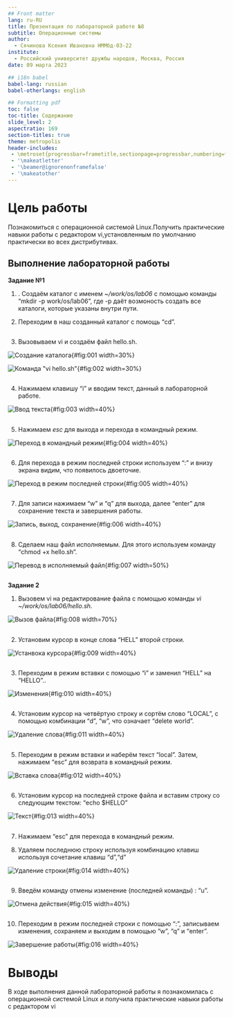 ```yaml
---
## Front matter
lang: ru-RU
title: Презентация по лабораторной работе №8
subtitle: Операционные системы
author:
  - Сячинова Ксения Ивановна НММбд-03-22
institute:
  - Российский университет дружбы народов, Москва, Россия
date: 09 марта 2023

## i18n babel
babel-lang: russian
babel-otherlangs: english

## Formatting pdf
toc: false
toc-title: Содержание
slide_level: 2
aspectratio: 169
section-titles: true
theme: metropolis
header-includes:
 - \metroset{progressbar=frametitle,sectionpage=progressbar,numbering=fraction}
 - '\makeatletter'
 - '\beamer@ignorenonframefalse'
 - '\makeatother'
---
```


# Цель работы

Познакомиться с операционной системой Linux.Получить практические навыки работы с редактором vi,установленным по умолчанию практически во всех
дистрибутивах.

## Выполнение лабораторной работы

 **Задание №1**
 
1. . Создаём каталог с именем *~/work/os/lab06* с помощью команды “mkdir -p work/os/lab06”, где -p даёт возмоность создать все каталоги, которые указаны внутри пути.

2. Переходим в наш созданный каталог с помощь “cd”.

##

3. Вызовываем vi и создаём файл hello.sh.
 
![Создание каталога](image/1.png){#fig:001 width=30%}

![Команда "vi hello.sh"](image/2.png){#fig:002 width=30%}

##

4. Нажимаем клавишу “i” и вводим текст, данный в лабораторной работе. 

![Ввод текста](image/3.png){#fig:003 width=40%}

##

5. Нажимаем *esc* для выхода и перехода в командный режим.

![Переход в командный режим](image/4.png){#fig:004 width=40%}

##

6. Для перехода в режим последней строки используем “:” и внизу экрана видим, что появилось двоеточие.

![Переход в режим последней строки](image/5.png){#fig:005 width=40%}

##

7. Для записи нажимаем “w” и “q” для выхода, далее “enter” для сохранение текста и завершения работы.

![Запись, выход, сохранение](image/6.png){#fig:006 width=40%}

##

8. Сделаем наш файл исполняемым. Для этого используем команду “chmod +x hello.sh”.

![Перевод в исполняемый файл](image/7.png){#fig:007 width=50%}

##

**Задание 2**

1. Вызовем vi на редактирование файла с помощью команды *vi ~/work/os/lab06/hello.sh*.

![Вызов файла](image/8.png){#fig:008 width=70%}

##

2. Установим курсор в конце слова “HELL” второй строки.

![Устанвока курсора](image/9.png){#fig:009 width=40%}

##

3. Переходим в режим вставки с помощью “i” и заменил “HELL” на “HELLO”..

![Изменения](image/10.png){#fig:010 width=40%}

##

4. Установим курсор на четвёртую строку и сортём слово “LOCAL”, с помощью комбинации “d”, “w”, что означает “delete world”.

![Удаление слова](image/11.png){#fig:011 width=40%}

##

5. Переходим в режим вставки и наберём текст “local”. Затем, нажимаем “esc” для возврата в командный режим.

![Вставка слова](image/12.png){#fig:012 width=40%}

##

6. Установим курсор на последней строке файла и вставим строку со следующим текстом: “echo $HELLO”

![Текст](image/13.png){#fig:013 width=40%}

##

7. Нажимаем “esc” для перехода в командный режим.

8. Удаляем последнюю строку используя комбинацию клавиш используя сочетание клавиш “d”,“d”

![Удаление строки](image/14.png){#fig:014 width=40%}

##

9. Введём команду отмены изменение (последней команды) : “u”.

![Отмена действия](image/15.png){#fig:015 width=40%}

##

10. Переходим в режим последней строки с помощью “:”, записываем изменения, сохраняем и выходим в помощью “w”, “q” и “enter”. 

![Завершение работы](image/16.png){#fig:016 width=40%}

# Выводы

В ходе выполнения данной лабораторной работы я познакомилась с операционной системой Linux и получила практические навыки работы с редактором vi

